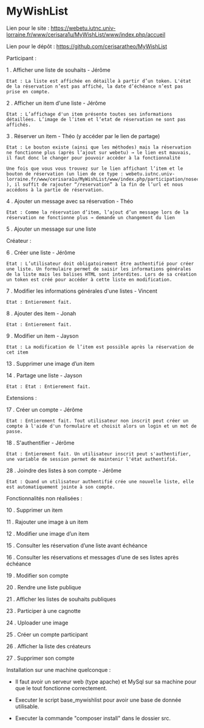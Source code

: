 # MyWishList
Lien pour le site :
https://webetu.iutnc.univ-lorraine.fr/www/cerisara1u/MyWishList/www/index.php/accueil

Lien pour le dépôt :
https://github.com/cerisaratheo/MyWishList


Participant :

1 . Afficher une liste de souhaits - Jérôme

	Etat : La liste est affichée en détaille à partir d’un token. L'état de la réservation n’est pas affiché, la date d’échéance n’est pas prise en compte.


2 . Afficher un item d'une liste - Jérôme

	Etat : L’affichage d'un item présente toutes ses informations détaillées. L’image de l’item et l’etat de réservation ne sont pas affichés.
	
	
3 . Réserver un item - Théo (y accéder par le lien de partage)

	Etat : Le bouton existe (ainsi que les méthodes) mais la réservation ne fonctionne plus (après l’ajout sur webetu) → le lien est mauvais, il faut donc le changer pour pouvoir accéder à la fonctionnalité
	
	Une fois que vous vous trouvez sur le lien affichant l’item et le bouton de réservation (un lien de ce type : webetu.iutnc.univ-lorraine.fr/www/cerisara1u/MyWishList/www/index.php/participation/nosecure1/23 ), il suffit de rajouter “/reservation” à la fin de l’url et nous accédons à la partie de réservation.


4 . Ajouter un message avec sa réservation - Théo

	Etat : Comme la réservation d’item, l’ajout d’un message lors de la réservation ne fonctionne plus → demande un changement du lien


5 . Ajouter un message sur une liste


Créateur :

6 . Créer une liste - Jérôme

	Etat : L’utilisateur doit obligatoirement être authentifié pour créer une liste. Un formulaire permet de saisir les informations générales de la liste mais les balises HTML sont interdites. Lors de sa création un token est créé pour accéder à cette liste en modification.
	

7 . Modifier les informations générales d'une listes - Vincent

	Etat : Entierement fait.
	
	
8 . Ajouter des item - Jonah

	Etat : Entierement fait.
	
	
9 . Modifier un item - Jayson

	Etat : La modification de l’item est possible après la réservation de cet item
	

13 . Supprimer une image d’un item

14 . Partage une liste - Jayson

	Etat : Etat : Entierement fait.



Extensions :

17 . Créer un compte - Jérôme

	Etat : Entierement fait. Tout utilisateur non inscrit peut créer un compte à l'aide d'un formulaire et choisit alors un login et un mot de passe.
	
	
18 . S'authentifier - Jérôme

	Etat : Entierement fait. Un utilisateur inscrit peut s'authentifier, une variable de session permet de maintenir l'état authentifié.
	

28 . Joindre des listes à son compte - Jérôme

	Etat : Quand un utilisateur authentifié crée une nouvelle liste, elle est automatiquement jointe à son compte.


Fonctionnalités non réalisées : 

10 . Supprimer un item

11 . Rajouter une image à un item

12 . Modifier une image d’un item

15 . Consulter les réservation d’une liste avant échéance

16 . Consulter les réservations et messages d’une de ses listes après échéance

19 . Modifier son compte

20 . Rendre une liste publique

21 . Afficher les listes de souhaits publiques

23 . Participer à une cagnotte

24 . Uploader une image

25 . Créer un compte participant

26 . Afficher la liste des créateurs

27 . Supprimer son compte





Installation sur une machine quelconque :

 - Il faut avoir un serveur web (type apache) et MySql sur sa machine pour que le tout fonctionne correctement.

 - Executer le script base_mywishlist pour avoir une base de donnée utilisable.

 - Executer la commande "composer install" dans le dossier src.
